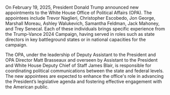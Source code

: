 On February 19, 2025, President Donald Trump announced new appointments to the White House Office of Political Affairs (OPA). The appointees include Trevor Naglieri, Christopher Escobedo, Jon George, Marshall Moreau, Ashley Walukevich, Samantha Feldman, Jack Mahoney, and Trey Senecal. Each of these individuals brings specific experience from the Trump-Vance 2024 Campaign, having served in roles such as state directors in key battleground states or in national capacities for the campaign.

The OPA, under the leadership of Deputy Assistant to the President and OPA Director Matt Brasseaux and overseen by Assistant to the President and White House Deputy Chief of Staff James Blair, is responsible for coordinating political communications between the state and federal levels. The new appointees are expected to enhance the office's role in advancing the President’s legislative agenda and fostering effective engagement with the American public.